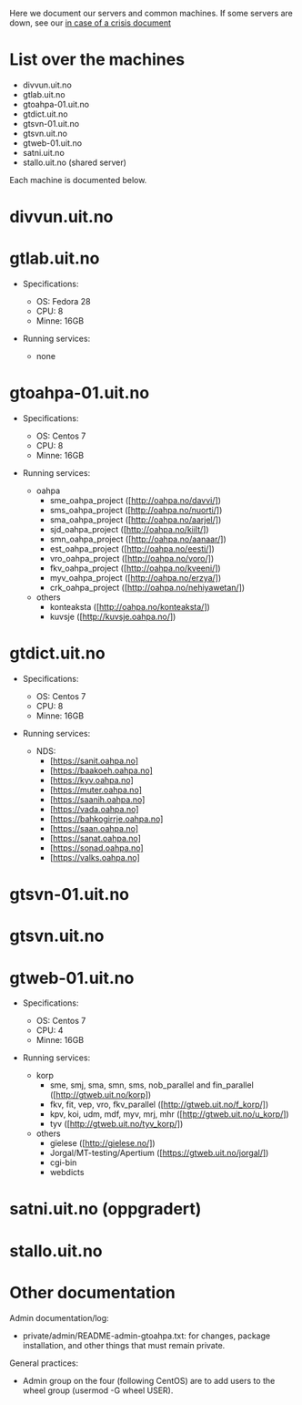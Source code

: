 Here we document our servers and common machines. If some servers are down, see our [in case of a crisis document](DontPanic.html)

# List over the machines

* divvun.uit.no
* gtlab.uit.no
* gtoahpa-01.uit.no
* gtdict.uit.no
* gtsvn-01.uit.no
* gtsvn.uit.no
* gtweb-01.uit.no
* satni.uit.no
* stallo.uit.no (shared server)

Each machine is documented below.

#  divvun.uit.no

#  gtlab.uit.no

* Specifications:
    - OS: Fedora 28
    - CPU: 8
    - Minne: 16GB

* Running services:
    - none

#  gtoahpa-01.uit.no

* Specifications:
    - OS: Centos 7
    - CPU: 8
    - Minne: 16GB

* Running services:
    - oahpa
        - sme_oahpa_project ([http://oahpa.no/davvi/])
        - sms_oahpa_project ([http://oahpa.no/nuorti/])
        - sma_oahpa_project ([http://oahpa.no/aarjel/])
        - sjd_oahpa_project ([http://oahpa.no/kiilt/])
        - smn_oahpa_project ([http://oahpa.no/aanaar/])
        - est_oahpa_project ([http://oahpa.no/eesti/])
        - vro_oahpa_project ([http://oahpa.no/voro/])
        - fkv_oahpa_project ([http://oahpa.no/kveeni/])
        - myv_oahpa_project ([http://oahpa.no/erzya/])
        - crk_oahpa_project ([http://oahpa.no/nehiyawetan/])
    - others
        - konteaksta ([http://oahpa.no/konteaksta/])
        - kuvsje ([http://kuvsje.oahpa.no/])

#  gtdict.uit.no

* Specifications:
    - OS: Centos 7
    - CPU: 8
    - Minne: 16GB

* Running services:
    - NDS:
        - [https://sanit.oahpa.no]
        - [https://baakoeh.oahpa.no]
        - [https://kyv.oahpa.no]
        - [https://muter.oahpa.no]
        - [https://saanih.oahpa.no]
        - [https://vada.oahpa.no]
        - [https://bahkogirrje.oahpa.no]
        - [https://saan.oahpa.no]
        - [https://sanat.oahpa.no]
        - [https://sonad.oahpa.no]
        - [https://valks.oahpa.no]

#  gtsvn-01.uit.no

#  gtsvn.uit.no

#  gtweb-01.uit.no

* Specifications:
    - OS: Centos 7
    - CPU: 4
    - Minne: 16GB

* Running services:
    - korp
        - sme, smj, sma, smn, sms, nob_parallel and fin_parallel ([http://gtweb.uit.no/korp])
        - fkv, fit, vep, vro, fkv_parallel ([http://gtweb.uit.no/f_korp/])
        - kpv, koi, udm, mdf, myv, mrj, mhr ([http://gtweb.uit.no/u_korp/])
        - tyv ([http://gtweb.uit.no/tyv_korp/])
    - others
        - gïelese ([http://gielese.no/])
        - Jorgal/MT-testing/Apertium ([https://gtweb.uit.no/jorgal/])
        - cgi-bin
        - webdicts

#  satni.uit.no (oppgradert)

#  stallo.uit.no

# Other documentation

Admin documentation/log:
* private/admin/README-admin-gtoahpa.txt: for changes, package installation, and other things that must remain private.

General practices:
* Admin group on the four (following CentOS) are to add users to the wheel group (usermod -G wheel USER).
